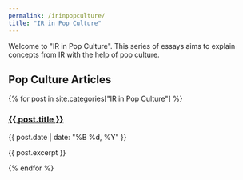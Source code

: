 ```yaml
---
permalink: /irinpopculture/
title: "IR in Pop Culture"
---
```


Welcome to "IR in Pop Culture". This series of essays aims to explain concepts from IR with the help of pop culture.

<h2>Pop Culture Articles</h2>
{% for post in site.categories["IR in Pop Culture"] %}
  <div>
    <h3><a href="{{ post.url }}">{{ post.title }}</a></h3>
    <p>{{ post.date | date: "%B %d, %Y" }}</p>
    <p>{{ post.excerpt }}</p>
  </div>
{% endfor %}
